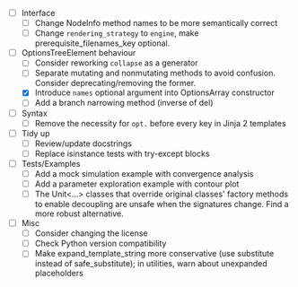 - [ ] Interface
  - [ ] Change NodeInfo method names to be more semantically correct
  - [ ] Change `rendering_strategy` to `engine`, make
        prerequisite_filenames_key optional.

- [ ] OptionsTreeElement behaviour
  - [ ] Consider reworking `collapse` as a generator
  - [ ] Separate mutating and nonmutating methods to avoid confusion.
        Consider deprecating/removing the former.
  - [x] Introduce `names` optional argument into OptionsArray constructor
  - [ ] Add a branch narrowing method (inverse of del)

- [ ] Syntax
  - [ ] Remove the necessity for `opt.` before every key in Jinja 2
        templates
  
- [ ] Tidy up
  - [ ] Review/update docstrings
  - [ ] Replace isinstance tests with try-except blocks

- [ ] Tests/Examples
  - [ ] Add a mock simulation example with convergence analysis
  - [ ] Add a parameter exploration example with contour plot
  - [ ] The Unit<...> classes that override original classes' factory methods
        to enable decoupling are unsafe when the signatures change.  Find
        a more robust alternative.

- [ ] Misc
  - [ ] Consider changing the license
  - [ ] Check Python version compatibility
  - [ ] Make expand_template_string more conservative (use substitute instead
        of safe_substitute); in utilities, warn about unexpanded placeholders